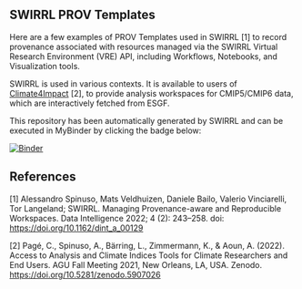 
## SWIRRL PROV Templates

Here are a few examples of PROV Templates used in SWIRRL [1] to record provenance associated with resources managed via the SWIRRL Virtual Research Environment (VRE) API, including Workflows, Notebooks, and Visualization tools.

SWIRRL is used in various contexts. It is available to users of  [Climate4Impact](https://climate4Impact.eu) [2], to provide analysis workspaces for CMIP5/CMIP6 data, which are interactively fetched from ESGF.

This repository has been automatically generated by SWIRRL and can be executed in MyBinder by clicking the badge below:

[![Binder](https://mybinder.org/badge_logo.svg)](https://mybinder.org/v2/gh/aspinuso/swirrl-templates-3de702b6/HEAD)


## References

[1] Alessandro Spinuso, Mats Veldhuizen, Daniele Bailo, Valerio Vinciarelli, Tor Langeland; SWIRRL. Managing Provenance-aware and Reproducible Workspaces. Data Intelligence 2022; 4 (2): 243–258. doi: https://doi.org/10.1162/dint_a_00129

[2] Pagé, C., Spinuso, A., Bärring, L., Zimmermann, K., & Aoun, A. (2022). Access to Analysis and Climate Indices Tools for Climate Researchers and End Users. AGU Fall Meeting 2021, New Orleans, LA, USA. Zenodo. https://doi.org/10.5281/zenodo.5907026

